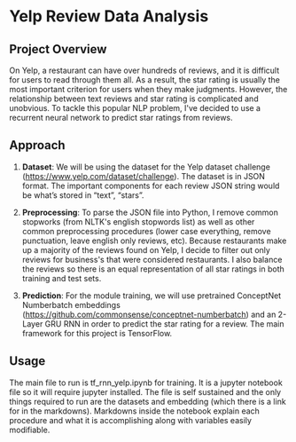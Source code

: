 # Yelp Review Data Analysis

## Project Overview
On Yelp, a restaurant can have over hundreds of reviews, and it is difficult for users to read through them all. As a result, the star rating is usually the most important criterion for users when they make judgments. However, the relationship between text reviews and star rating is complicated and unobvious. To tackle this popular NLP problem, I've decided to use a recurrent neural network to predict star ratings from reviews.

## Approach
1. **Dataset**: We will be using the dataset for the Yelp dataset challenge (https://www.yelp.com/dataset/challenge). The dataset is in JSON format. The important components for each review JSON string would be what’s stored in “text”, “stars”.

2. **Preprocessing**: To parse the JSON file into Python, I remove common stopworks (from NLTK's english stopwords list) as well as other common preprocessing procedures (lower case everything, remove punctuation, leave english only reviews, etc). Because restaurants make up a majority of the reviews found on Yelp, I decide to filter out only reviews for business's that were considered restaurants. I also balance the reviews so there is an equal representation of all star ratings in both training and test sets.

3. **Prediction**: For the module training, we will use pretrained ConceptNet Numberbatch embeddings (https://github.com/commonsense/conceptnet-numberbatch) and an 2-Layer GRU RNN in order to predict the star rating for a review. The main framework for this project is TensorFlow. 

## Usage
The main file to run is tf_rnn_yelp.ipynb for training. It is a jupyter notebook file so it will require jupyter installed. 
The file is self sustained and the only things required to run are the datasets and embedding (which there is a link for in the markdowns). Markdowns inside the notebook explain each procedure and what it is accomplishing along with variables easily modifiable.
